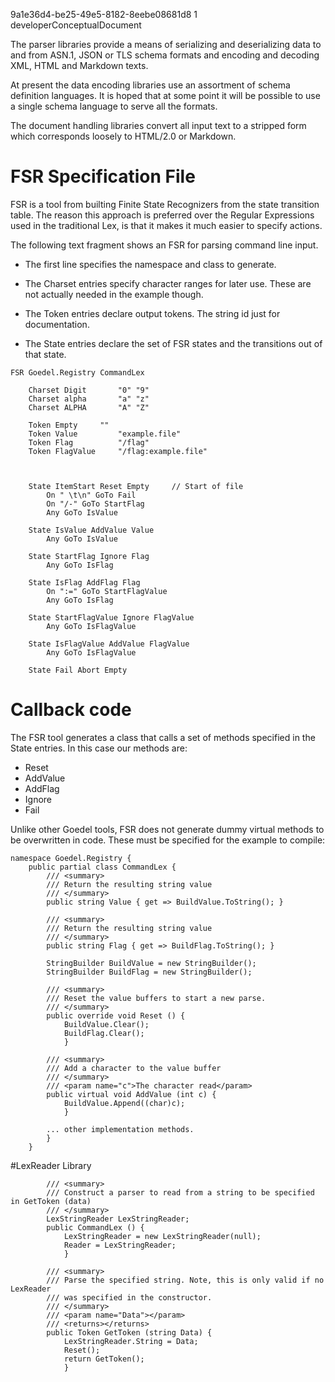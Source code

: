 ﻿<id>9a1e36d4-be25-49e5-8182-8eebe08681d8
<version>1
<contenttype>developerConceptualDocument

The parser libraries provide a means of serializing and deserializing data to
and from ASN.1, JSON or TLS schema formats and encoding and decoding XML, HTML and
Markdown texts. 

At present the data encoding libraries use an assortment of schema definition
languages. It is hoped that at some point it will be possible to use a single
schema language to serve all the formats.

The document handling libraries convert all input text to a stripped form which
corresponds loosely to HTML/2.0 or Markdown.

# FSR Specification File

FSR is a tool from builting Finite State Recognizers from the state transition 
table. The reason this approach is preferred over the Regular Expressions used
in the traditional Lex, is that it makes it much easier to specify actions.

The following text fragment shows an FSR for parsing command line input. 

* The first line specifies the namespace and class to generate.

* The Charset entries specify character ranges for later use. 
   These are not actually needed in the example though.

* The Token entries declare output tokens. The string id just for documentation.

* The State entries declare the set of FSR states and the transitions out of
   that state.

~~~~
FSR Goedel.Registry CommandLex

	Charset Digit		"0" "9"
	Charset alpha		"a" "z"
	Charset ALPHA		"A" "Z"

	Token Empty		""
	Token Value			"example.file"
	Token Flag			"/flag"
	Token FlagValue		"/flag:example.file"


	
	State ItemStart Reset Empty		// Start of file
		On " \t\n" GoTo Fail
		On "/-" GoTo StartFlag
		Any GoTo IsValue

	State IsValue AddValue Value
		Any GoTo IsValue

	State StartFlag Ignore Flag
		Any GoTo IsFlag

	State IsFlag AddFlag Flag
		On ":=" GoTo StartFlagValue
		Any GoTo IsFlag

	State StartFlagValue Ignore FlagValue
		Any GoTo IsFlagValue		

	State IsFlagValue AddValue FlagValue
		Any GoTo IsFlagValue		

	State Fail Abort Empty
~~~~

# Callback code

The FSR tool generates a class that calls a set of methods specified
in the State entries. In this case our methods are:

* Reset
* AddValue
* AddFlag
* Ignore
* Fail

Unlike other Goedel tools, FSR does not generate dummy virtual methods 
to be overwritten in code. These must be specified for the example to compile:

~~~~
namespace Goedel.Registry {
    public partial class CommandLex {
        /// <summary>
        /// Return the resulting string value
        /// </summary>
        public string Value { get => BuildValue.ToString(); }

        /// <summary>
        /// Return the resulting string value
        /// </summary>
        public string Flag { get => BuildFlag.ToString(); }

        StringBuilder BuildValue = new StringBuilder();
        StringBuilder BuildFlag = new StringBuilder();

        /// <summary>
        /// Reset the value buffers to start a new parse.
        /// </summary>
        public override void Reset () {
            BuildValue.Clear();
            BuildFlag.Clear();
            }

        /// <summary>
        /// Add a character to the value buffer
        /// </summary>
        /// <param name="c">The character read</param>
        public virtual void AddValue (int c) {
            BuildValue.Append((char)c);
            }

		... other implementation methods.
		}
	}
~~~~

#LexReader Library

~~~~
        /// <summary>
        /// Construct a parser to read from a string to be specified in GetToken (data)
        /// </summary>
        LexStringReader LexStringReader;
        public CommandLex () {
            LexStringReader = new LexStringReader(null);
            Reader = LexStringReader;
            }

        /// <summary>
        /// Parse the specified string. Note, this is only valid if no LexReader
        /// was specified in the constructor.
        /// </summary>
        /// <param name="Data"></param>
        /// <returns></returns>
        public Token GetToken (string Data) {
            LexStringReader.String = Data;
            Reset();
            return GetToken();
            }
~~~~

